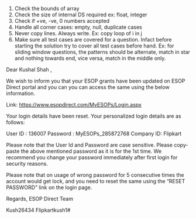 1. Check the bounds of array
2. Check the size of internal DS required ex: float, integer
3. Check if +ve, -ve, 0 numbers accepted
4. Handle all corner cases: empty, null, duplicate cases
5. Never copy lines. Always write. Ex: copy loop of i in j
6. Make sure all test cases are covered for a question. Infact before starting the solution try to cover all test cases 
   before hand. Ex: for sliding window questions, the patterns should be alternate, match in star and nothing towards 
   end, vice versa, match in the middle only.


Dear Kushal Shah ,

We wish to inform you that your ESOP grants have been updated on ESOP Direct portal and you can you can access the same using the below information.


Link: https://www.esopdirect.com/MyESOPs/Login.aspx


Your login details have been reset. Your personalized login details are as follows:

User ID : 136007
Password : MyESOPs_285872768
Company ID: Flipkart

Please note that the User Id and Password are case sensitive. Please copy-paste the above mentioned password as it is for the 1st time.
We recommend you change your password immediately after first login for security reasons.

Please note that on usage of wrong password for 5 consecutive times the account would get lock, and you need to reset the same using the “RESET PASSWORD” link on the login page.

Regards,
ESOP Direct Team

Kush26434
Flipkartkush1#